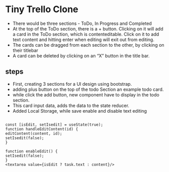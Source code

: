 # Tiny Trello Clone

- There would be three sections - ToDo, In Progress and Completed
- At the top of the ToDo section, there is a + button. Clicking on it will add a card in the ToDo section, which is contenteditable. Click on it to add text content and hitting enter when editing will exit out from editing.
- The cards can be dragged from each section to the other, by clicking on their titlebar
- A card can be deleted by clicking on an “X” button in the title bar.

## steps

- First, creating 3 sections for a UI design using bootstrap.
- adding plus button on the top of the todo Section an example todo card.
- while click the add button, new component have to display in the todo section.
- This card input data, adds the data to the state reducer.
- Added Local Storage, while save enable and disable text editing

```

const [isEdit, setIsedit] = useState(true);
function handleEditContent(id) {
editContent(content, id);
setIsedit(false);
}

function enableEdit() {
setIsedit(false);
}
<textarea value={isEdit ? task.text : content}/>
```
